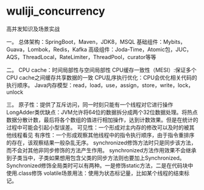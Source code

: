 # wuliji_concurrency
高并发知识及场景实战

一。
总体架构：SpringBoot，Maven，JDK8，MSQL
基础组件：Mybits，Guava，Lombok，Redis，Kafka
高级组件：Joda-Time，Atomic包，JUC，AQS，ThreadLocal，RateLimiter，ThreadPool，curator等等

二。
CPU cache：时间局部性与空间局部性
CPU缓存一致性（MESI）:保证多个CPU cache之间缓存共享数据的一致
CPU乱序执行优化：CPU会优化相关代码的执行顺序。
Java内存模型：read，load，use，assign，store，write，lock，unlock

三。
原子性：提供了互斥访问，同一时刻只能有一个线程对它进行操作
LongAdder类优缺点：JVM允许将64位的数据拆分成两个32位数据处理。将热点数据分散计数，最后将各个数组的值进行相加操作，达到计数效果。但是在统计的过程中可能会引起小型误差。
可见性：一个形成对主内存的修改可以及时的被其他线程看见
有序性：一个形成观察其他线程中的指令执行顺序，由于指令重排序的存在，该观察结果一般杂乱无序。
synchronized修饰方法时只是同步该方法，而不会对其他非同步修饰的方法产生作用。
synchronized方法作用效果不会继承到子类当中，子类如果想用包含父类的同步方法则也要加上Synchronized。
Synchronized修饰全局类时可以有两种。一是修饰static方法，二是在代码块中使用.class修饰
volatile场景用法：使用为状态标记量，比如某个线程的结束标记。